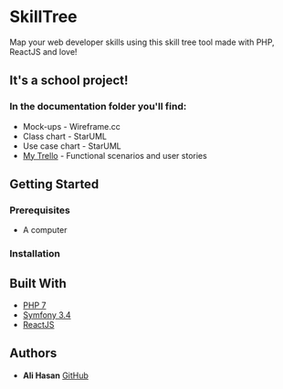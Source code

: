 # SkillTree

Map your web developer skills using this skill tree tool made with PHP, ReactJS and love!

## It's a school project!

### In the documentation folder you'll find:
* Mock-ups - Wireframe.cc
* Class chart - StarUML
* Use case chart - StarUML
* [My Trello]('https://trello.com/b/6ajRCIu7/skilltree')  - Functional scenarios and user stories

## Getting Started



### Prerequisites

* A computer


### Installation



## Built With

* [PHP 7]('http://php.net/manual/fr/index.php')
* [Symfony 3.4]('https://symfony.com/doc/3.4/setup.html')
* [ReactJS]('https://reactjs.org/docs/hello-world.html')

## Authors

* **Ali Hasan** [GitHub](https://github.com/aliisright)
